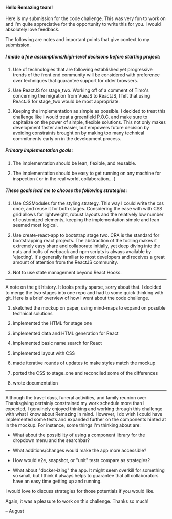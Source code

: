 #### Hello Remazing team!

Here is my submission for the code challenge. This was very fun to work on and I'm quite appreciative for the opportunity to write this for you. I would absolutely love feedback.

The following are notes and important points that give context to my submission.

##### I made a few assumptions/high-level decisions before starting project:

  1. Use of technologies that are following established yet progressive trends of the front end community will be considered with preference over techniques that guarantee support for older browsers.

  2. Use ReactJS for stage_two. Working off of a comment of Timo's concerning the migration from VueJS to ReactJS, I felt that using ReactJS for stage_two would be most appropriate.

  3. Keeping the implementation as simple as possible. I decided to treat this challenge like I would treat a greenfield P.O.C. and make sure to capitalize on the power of simple, flexible solutions. This not only makes development faster and easier, but empowers future decision by avoiding constraints brought on by making too many technical commitments early on in the development process.

##### Primary implementation goals:

  1. The implementation should be lean, flexible, and reusable.

  2. The implementation should be easy to get running on any machine for inspection ( or in the real world, collaboration... )

##### These goals lead me to choose the following strategies:

  1. Use CSSModules for the styling strategy. This way I could write the css once, and reuse it for both stages. Considering the ease with with CSS grid allows for lightweight, robust layouts and the relatively low number of customized elements, keeping the implementation simple and lean seemed most logical.

  2. Use create-react-app to bootstrap stage two. CRA is the standard for bootstrapping react projects. The abstraction of the tooling makes it extremely easy share and collaborate initially, yet deep diving into the nuts and bolts of webpack and npm scripts is always available by 'ejecting'. It's generally familiar to most developers and receives a great amount of attention from the ReactJS community.

  3. Not to use state management beyond React Hooks.

----

A note on the git history. It looks pretty sparse, sorry about that. I decided to merge the two stages into one repo and had to some quick thinking with git. Here is a brief overview of how I went about the code challenge.

1. sketched the mockup on paper, using mind-maps to expand on possible technical solutions

2. implemented the HTML for stage one

3. implemented data and HTML generation for React

4. implemented basic name search for React

4. implemented layout with CSS

5. made iterative rounds of updates to make styles match the mockup

6. ported the CSS to stage_one and reconciled some of the differences

7. wrote documentation

----

 Although the travel days, funeral activities, and family reunion over Thanksgiving certainly constrained my work schedule more than I expected, I genuinely enjoyed thinking and working through this challenge with what I know about Remazing in mind. However, I do wish I could have implemented some tests and expanded further on the components hinted at in the mockup. For instance, some things I'm thinking about are:

  - What about the possibility of using a component library for the dropdown menu and the searchbar?

  - What additions/changes would make the app more accessible?

  - How would e2e, snapshot, or "unit" tests compare as strategies?

  - What about "docker-izing" the app. It might seem overkill for something so small, but I think it always helps to guarantee that all collaborators have an easy time getting up and running.

I would love to discuss strategies for those potentials if you would like.

Again, it was a pleasure to work on this challenge. Thanks so much!

– August